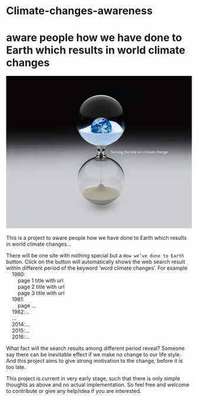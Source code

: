 # Climate-changes-awareness
aware people how we have done to Earth which results in world climate changes
==========================

<img border="0" alt="Man need change" src="https://raw.githubusercontent.com/r-kan/r-kan.github.io/master/images/change/image_338.jpg">

This is a project to aware people how we have done to Earth which results in world climate changes…

There will be one site with nothing special but a `How we’ve done to Earth` button.
Click on the button will automatically shows the web search result within different period of the keyword ‘word climate changes’.
For example  
	&nbsp;&nbsp;&nbsp;&nbsp;1980:  
		&nbsp;&nbsp;&nbsp;&nbsp;&nbsp;&nbsp;&nbsp;&nbsp;page 1 title with url  
		&nbsp;&nbsp;&nbsp;&nbsp;&nbsp;&nbsp;&nbsp;&nbsp;page 2 title with url  
		&nbsp;&nbsp;&nbsp;&nbsp;&nbsp;&nbsp;&nbsp;&nbsp;page 3 title with url  
	&nbsp;&nbsp;&nbsp;&nbsp;1981:  
		&nbsp;&nbsp;&nbsp;&nbsp;&nbsp;&nbsp;&nbsp;&nbsp;page …  
	&nbsp;&nbsp;&nbsp;&nbsp;1982:…  
	&nbsp;&nbsp;&nbsp;&nbsp;…  
	&nbsp;&nbsp;&nbsp;&nbsp;2014:…  
	&nbsp;&nbsp;&nbsp;&nbsp;2015:…  
	&nbsp;&nbsp;&nbsp;&nbsp;2016:…  

What fact will the search results among different period reveal?
Someone say there can be inevitable effect if we make no change to our life style.
And this project aims to give strong motivation to the change, before it is too late.

This project is current in very early stage, such that there is only simple thoughts as above and no actual implementation. So feel free and welcome to contribute or give any help/idea if you are interested.
